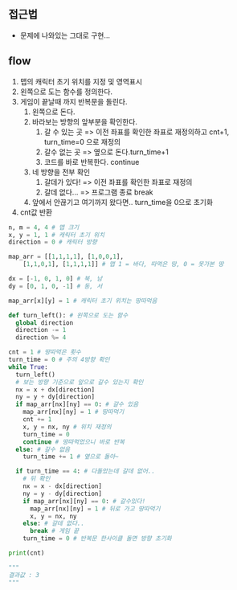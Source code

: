 ## 접근법
- 문제에 나와있는 그대로 구현...
## flow
1. 맵의 캐릭터 초기 위치를 지정 및 영역표시
2. 왼쪽으로 도는 함수를 정의한다.
3. 게임이 끝날때 까지 반복문을 돌린다.
    1. 왼쪽으로 돈다.
    2. 바라보는 방향의 앞부분을 확인한다.
        1. 갈 수 있는 곳 => 이전 좌표를 확인한 좌표로 재정의하고 cnt+1, turn_time=0 으로 재정의
        2. 갈수 없는 곳 => 옆으로 돈다.turn_time+1
        3. 코드를 바로 반복한다. continue
    3. 네 방향을 전부 확인
        1. 갈데가 있다! => 이전 좌표를 확인한 좌표로 재정의
        2. 갈데 없다... => 프로그램 종료 break
    4. 앞에서 안끊기고 여기까지 왔다면.. turn_time을 0으로 초기화
4. cnt값 반환

```python
n, m = 4, 4 # 맵 크기
x, y = 1, 1 # 캐릭터 초기 위치
direction = 0 # 캐릭터 방향

map_arr = [[1,1,1,1], [1,0,0,1], 
    [1,1,0,1], [1,1,1,1]] # 맵 1 = 바다, 따먹은 땅, 0 = 못가본 땅

dx = [-1, 0, 1, 0] # 북, 남
dy = [0, 1, 0, -1] # 동, 서

map_arr[x][y] = 1 # 캐릭터 초기 위치는 땅따먹음

def turn_left(): # 왼쪽으로 도는 함수
  global direction
  direction -= 1
  direction %= 4

cnt = 1 # 땅따먹은 횟수
turn_time = 0 # 주의 4방향 확인
while True:
  turn_left()
  # 보는 방향 기준으로 앞으로 갈수 있는지 확인
  nx = x + dx[direction]
  ny = y + dy[direction]
  if map_arr[nx][ny] == 0: # 갈수 있음
    map_arr[nx][ny] = 1 # 땅따먹기
    cnt += 1
    x, y = nx, ny # 위치 재정의
    turn_time = 0
    continue # 땅따먹었으니 바로 반복
  else: # 갈수 없음
    turn_time += 1 # 옆으로 돌아~

  if turn_time == 4: # 다돌았는데 갈데 없어..
    # 뒤 확인
    nx = x - dx[direction]
    ny = y - dy[direction]
    if map_arr[nx][ny] == 0: # 갈수있다!
      map_arr[nx][ny] = 1 # 뒤로 가고 땅따먹기
      x, y = nx, ny
    else: # 갈데 없다..
      break # 게임 끝
    turn_time = 0 # 반복문 한사이클 돌면 방향 초기화

print(cnt)

"""
결과값 : 3
"""
```
